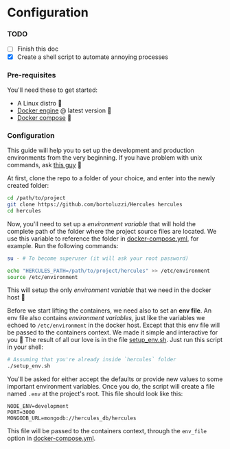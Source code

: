 # Configuration

### TODO
- [ ] Finish this doc
- [x] Create a shell script to automate annoying processes

### Pre-requisites
You'll need these to get started:
* A Linux distro :penguin:
* [Docker engine](https://docs.docker.com/engine/installation/linux/) @ latest version :whale:
* [Docker compose](https://docs.docker.com/compose/install/) :octopus:

### Configuration
This guide will help you to set up the development and production environments from the very beginning. If you have problem with unix commands, ask [this guy](http://explainshell.com/) :shell:

At first, clone the repo to a folder of your choice, and enter into the newly created folder:
```bash
cd /path/to/project
git clone https://github.com/bortoluzzi/Hercules hercules
cd hercules
```

Now, you'll need to set up a _environment variable_ that will hold the complete path of the folder where the project source files are located. We use this variable to reference the folder in [docker-compose.yml](../docker-compose.yml), for example. Run the following commands:
```bash
su - # To become superuser (it will ask your root password)

echo "HERCULES_PATH=/path/to/project/hercules" >> /etc/environment
source /etc/environment
```
This will setup the only _environment variable_ that we need in the docker host :whale:

Before we start lifting the containers, we need also to set an __env file__. An env file also contains _environment variables_, just like the variables we echoed to `/etc/environment` in the docker host. Except that this env file will be passed to the containers context. We made it simple and interactive for you :blue_heart: The result of all our love is in the file [setup_env.sh](../setup_env.sh). Just run this script in your shell:
```bash
# Assuming that you're already inside `hercules` folder
./setup_env.sh
```
You'll be asked for either accept the defaults or provide new values to some important environment variables. Once you do, the script will create a file named `.env` at the project's root. This file should look like this:
```
NODE_ENV=development
PORT=3000
MONGODB_URL=mongodb://hercules_db/hercules
```
This file will be passed to the containers context, through the `env_file` option in [docker-compose.yml](../docker-compose.yml).
